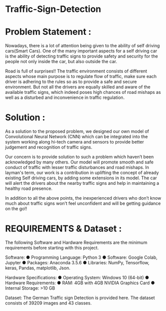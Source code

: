 # Traffic-Sign-Detection

# Problem Statement :
Nowadays, there is a lot of attention being given to the ability of self driving cars(Smart Cars). One of the many important aspects for a self driving car is the ability of detecting traffic signs to provide safety and security for the people not only inside the car, but also outside the car.

Road is full of surprises!!
The  traffic environment consists of different aspects whose main purpose is to regulate flow of traffic, make sure each driver is adhering to the rules so as to provide a safe and secure environment. But not all the drivers are equally skilled and aware of the available traffic signs, which indeed poses high chances of road mishaps as well as a disturbed and inconvenience in  traffic regulation.

# Solution : 
As a solution to the proposed problem, we designed our own model of Convolutional Neural Network (CNN) which can be integrated into the system working along hi-tech camera and sensors to provide better judgement and recognition of traffic signs. 

Our concern is to provide solution to such a problem which haven’t been acknowledged by many others. Our model will promote smooth and safe conduct of traffic with lesser traffic disturbances and road mishaps. In layman's term, our work is a contribution in uplifting the concept of already existing Self driving cars, by adding some extensions in its model. The car will alert the drivers about the nearby traffic signs and help in maintaining a healthy road presence.

In addition to all the above points, the inexperienced drivers who don’t know much about traffic signs won’t feel unconfident and will be getting guidance on the go!!

# REQUIREMENTS & Dataset :
The following Software and Hardware Requirements are the minimum requirements before starting with this project.

Software:
● Programming Language: Python 3
● Software: Google Colab, Jupyter
● Packages: Anaconda 3.5.6
● Libraries:  NumPy, Tensorflow, keras, Pandas, matplotlib, Json.

Hardware Specifications:
● Operating System: Windows 10 (64-bit)
● Hardware Requirements:
● RAM: 4GB with 4GB NVIDIA Graphics Card
● Internal Storage: >10 GB

Dataset:
The German Traffic sign Detection is provided here. The dataset consists of 39209 images and 43 classes.

